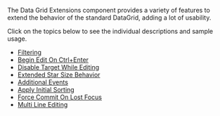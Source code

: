 The Data Grid Extensions component provides a variety of features to extend the behavior of the standard DataGrid, adding a lot of usability.

Click on the topics below to see the individual descriptions and sample usage.
* [Filtering](topics/Filtering.md)
* [Begin Edit On Ctrl+Enter](topics/Behaviors.md#BeginEditOnCtrlEnterBehavior)
* [Disable Target While Editing](topics/Behaviors.md#DisableTargetWhileEditingBehavior)
* [Extended Star Size Behavior](topics/Behaviors.md#ExtendedStarSizeBehavior)
* [Additional Events](topics/Tools.md#Additional_Events)
* [Apply Initial Sorting](topics/Tools.md#Apply_Initial_Sorting)
* [Force Commit On Lost Focus](topics/Tools.md#Force_Commit_On_Lost_Focus)
* [Multi Line Editing](topics/Tools.md#Multi_Line_Editing)